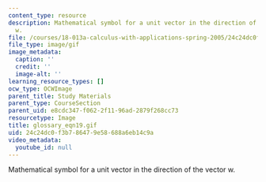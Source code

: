 ```yaml
---
content_type: resource
description: Mathematical symbol for a unit vector in the direction of the vector
  w.
file: /courses/18-013a-calculus-with-applications-spring-2005/24c24dc0f3b786479e58688a6eb14c9a_glossary_eqn19.gif
file_type: image/gif
image_metadata:
  caption: ''
  credit: ''
  image-alt: ''
learning_resource_types: []
ocw_type: OCWImage
parent_title: Study Materials
parent_type: CourseSection
parent_uid: e8cdc347-f062-2f11-96ad-2879f268cc73
resourcetype: Image
title: glossary_eqn19.gif
uid: 24c24dc0-f3b7-8647-9e58-688a6eb14c9a
video_metadata:
  youtube_id: null
---
```

Mathematical symbol for a unit vector in the direction of the vector w.

